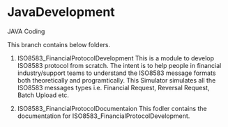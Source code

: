 # JavaDevelopment
JAVA Coding

This branch contains  below folders.

1. ISO8583_FinancialProtocolDevelopment
   This is a module to develop ISO8583 protocol from scratch.
   The intent is to help people in financial industry/support teams to understand the ISO8583 message formats
   both theoretically and programtically.
   This Simulator simulates all the ISO8583 messages types i.e. Financial Request, Reversal Request, Batch Upload etc.
  
2. ISO8583_FinancialProtocolDocumentaion
    This fodler contains the documentation for ISO8583_FinancialProtocolDevelopment.
